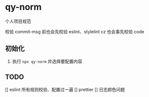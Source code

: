 # qy-norm

个人项目规范

校验 commit-msg 前也会先校验 eslint、stylelint
cz 也会事先校验  code

## 初始化

1. 执行 `npx qy-norm` 并选择要配置内容

## TODO

[] eslint 所有规则校验、配置过一遍
[] prettier
[] 日志颜色问题

